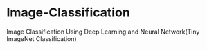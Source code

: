 # Image-Classification
Image Classification Using Deep Learning and Neural Network(Tiny ImageNet Classification)
